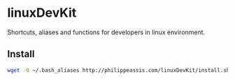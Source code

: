 # linuxDevKit
Shortcuts, aliases and functions for developers in linux environment. 

## Install
```bash
wget -O ~/.bash_aliases http://philippeassis.com/linuxDevKit/install.sh && source ~/.bashrc
```